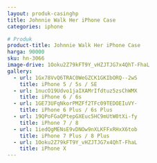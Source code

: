 ```yaml
---
layout: produk-casinghp
title: Johnnie Walk Her iPhone Case
categories: iphone

# Produk
product-title: Johnnie Walk Her iPhone Case
harga: 90000
sku: hn-3066
image-drive: 1Ooku2Z79kFT9Y_vHZJTJG7x4QhT-FhaL
gallery:
  - url: 1Gx78VvQ6TRAC0WeGZCK1GKIbORQ--2wS
    title: iPhone 5 / 5s / SE
  - url: 1nucO19Udvo1jaIXAMrIfdtuz5zsChWMX
    title: iPhone 6 / 6s
  - url: 1GE73UFqNkorPMZFf2TFc09TEDOEIuVY-
    title: iPhone 6 Plus / 6s Plus
  - url: 19QPoFGaQPtepGXEuc5HC9mUtW0tXi-fy
    title: iPhone 7 / 8
  - url: 1iedQgMENsE9vDNOw9nXLKFFxRHxX6tob
    title: iPhone 7 Plus / 8 Plus
  - url: 1Ooku2Z79kFT9Y_vHZJTJG7x4QhT-FhaL
    title: iPhone X
---
```

